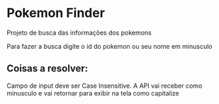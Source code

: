 # Pokemon Finder

Projeto de busca das informações dos pokemons

Para fazer a busca digite o id do pokemon ou seu nome em minusculo



## Coisas a resolver:

Campo de input deve ser Case Insensitive. A API vai receber como minusculo e vai retornar para exibir na tela como capitalize 


